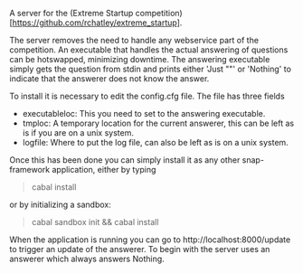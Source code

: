 A server for the (Extreme Startup
competition)[https://github.com/rchatley/extreme_startup].

The server removes the need to handle any webservice part of the competition.
An executable that handles the actual answering of questions can be hotswapped,
minimizing downtime. The answering executable simply gets the question from
stdin and prints either 'Just "<ANSWER>"' or 'Nothing' to indicate that the
answerer does not know the answer.

To install it is necessary to edit the config.cfg file. The file has three fields

* executableloc: This you need to set to the answering executable.
* tmploc: A temporary location for the current answerer, this can be
 left as is if you are on a unix system.
* logfile: Where to put the log file, can also be left as is on a unix system.

Once this has been done you can simply install it as any other snap-framework
application, either by typing

  > cabal install

or by initializing a sandbox:

  > cabal sandbox init && cabal install

When the application is running you can go to http://localhost:8000/update
to trigger an update of the answerer. To begin with the server uses an
answerer which always answers Nothing.
